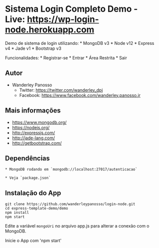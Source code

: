 Sistema Login Completo Demo - Live: https://wp-login-node.herokuapp.com
===========

Demo de sistema de login utilizando:
    * MongoDB v3
    * Node v12
    * Express v4
    * Jade v1
    * Bootstrap v3

Funcionalidades:
    * Registrar-se
    * Entrar
    * Área Restrita
    * Sair

Autor
----

+ Wanderley Panosso
    * Twitter: https://twitter.com/wanderley_dpj
    * Facebook: https://www.facebook.com/wanderley.panosso.jr

Mais informações
----

* https://www.mongodb.org/
* https://nodejs.org/
* http://expressjs.com/
* http://jade-lang.com/
* http://getbootstrap.com/


Dependências
----
    * MongoDB rodando em `mongodb://localhost:27017/autenticacao`

    * Veja `package.json`

Instalação do App
----

	git clone https://github.com/wanderleypanosso/login-node.git
	cd express-template-demo/demo
	npm install
	npm start

Edite a variável `mongoUri` no arquivo app.js para alterar a conexão com o MongoDB.

Inicie o App com 'npm start'
